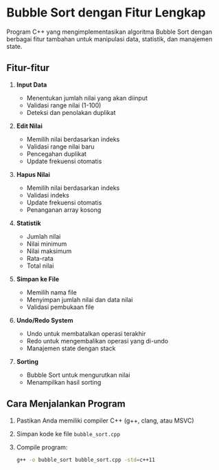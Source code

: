 # Bubble Sort dengan Fitur Lengkap

Program C++ yang mengimplementasikan algoritma Bubble Sort dengan berbagai fitur tambahan untuk manipulasi data, statistik, dan manajemen state.

## Fitur-fitur

1. **Input Data**

   - Menentukan jumlah nilai yang akan diinput
   - Validasi range nilai (1-100)
   - Deteksi dan penolakan duplikat

2. **Edit Nilai**

   - Memilih nilai berdasarkan indeks
   - Validasi range nilai baru
   - Pencegahan duplikat
   - Update frekuensi otomatis

3. **Hapus Nilai**

   - Memilih nilai berdasarkan indeks
   - Validasi indeks
   - Update frekuensi otomatis
   - Penanganan array kosong

4. **Statistik**

   - Jumlah nilai
   - Nilai minimum
   - Nilai maksimum
   - Rata-rata
   - Total nilai

5. **Simpan ke File**

   - Memilih nama file
   - Menyimpan jumlah nilai dan data nilai
   - Validasi pembukaan file

6. **Undo/Redo System**

   - Undo untuk membatalkan operasi terakhir
   - Redo untuk mengembalikan operasi yang di-undo
   - Manajemen state dengan stack

7. **Sorting**
   - Bubble Sort untuk mengurutkan nilai
   - Menampilkan hasil sorting

## Cara Menjalankan Program

1. Pastikan Anda memiliki compiler C++ (g++, clang, atau MSVC)
2. Simpan kode ke file `bubble_sort.cpp`
3. Compile program:

   ```bash
   g++ -o bubble_sort bubble_sort.cpp -std=c++11


   ```
